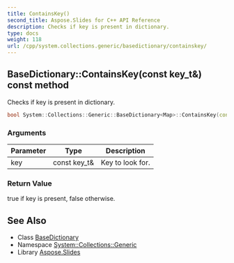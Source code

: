 ```yaml
---
title: ContainsKey()
second_title: Aspose.Slides for C++ API Reference
description: Checks if key is present in dictionary.
type: docs
weight: 118
url: /cpp/system.collections.generic/basedictionary/containskey/
---
```

## BaseDictionary::ContainsKey(const key_t\&) const method


Checks if key is present in dictionary.

```cpp
bool System::Collections::Generic::BaseDictionary<Map>::ContainsKey(const key_t &key) const override
```


### Arguments

| Parameter | Type | Description |
| --- | --- | --- |
| key | const key_t\& | Key to look for. |

### Return Value

true if key is present, false otherwise.

## See Also

* Class [BaseDictionary](./)
* Namespace [System::Collections::Generic](../)
* Library [Aspose.Slides](../../)
